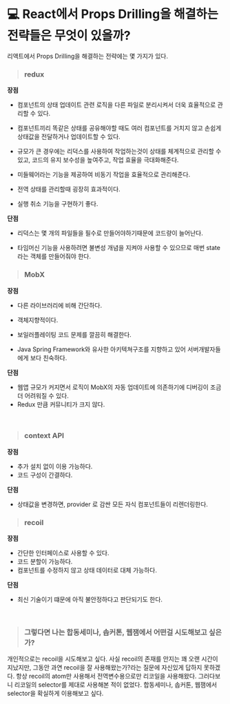 # 💻 React에서 Props Drilling을 해결하는 전략들은 무엇이 있을까?

리액트에서 Props Drilling을 해결하는 전략에는 몇 가지가 있다.

> ### redux

**장점**

- 컴포넌트의 상태 업데이트 관련 로직을 다른 파일로 분리시켜서 더욱 효율적으로 관리할 수 있다.

- 컴포넌트끼리 똑같은 상태를 공유해야할 때도 여러 컴포넌트를 거치지 않고 손쉽게 상태값을 전달하거나 업데이트할 수 있다.

- 규모가 큰 경우에는 리덕스를 사용하여 작업하는것이 상태를 체계적으로 관리할 수 있고, 코드의 유지 보수성을 높여주고, 작업 효율을 극대화해준다.

- 미들웨어라는 기능을 제공하여 비동기 작업을 효율적으로 관리해준다.
- 전역 상태를 관리할때 굉장히 효과적이다.

- 실행 취소 기능을 구현하기 좋다.

**단점**

- 리덕스는 몇 개의 파일들을 필수로 만들어야하기때문에 코드량이 늘어난다.

- 타임머신 기능을 사용하려면 불변성 개념을 지켜야 사용할 수 있으므로 매번 state라는 객체를 만들어줘야 한다.
  <br/>

> ### MobX

**장점**

- 다른 라이브러리에 비해 간단하다.

- 객체지향적이다.

- 보일러플레이팅 코드 문제를 깔끔히 해결한다.

- Java Spring Framework와 유사한 아키텍쳐구조를 지향하고 있어 서버개발자들에게 보다 친숙하다.

**단점**

- 웹앱 규모가 커지면서 로직이 MobX의 자동 업데이트에 의존하기에 디버깅이 조금 더 어려워질 수 있다.
- Redux 만큼 커뮤니티가 크지 않다.

<br/>

> ### context API

**장점**

- 추가 설치 없이 이용 가능하다.
- 코드 구성이 간결하다.

**단점**

- 상태값을 변경하면, provider 로 감싼 모든 자식 컴포넌트들이 리렌더링한다.
  <br/>

> ### recoil

**장점**

- 간단한 인터페이스로 사용할 수 있다.
- 코드 분할이 가능하다.
- 컴포넌트를 수정하지 않고 상태 데이터로 대체 가능하다.

**단점**

- 최신 기술이기 떄문에 아직 불안정하다고 판단되기도 한다.

<br/>

> ### 그렇다면 나는 합동세미나, 솝커톤, 웹잼에서 어떤걸 시도해보고 싶은가?

개인적으로는 recoil을 시도해보고 싶다. 사실 recoil의 존재를 안지는 꽤 오랜 시간이 지났지만, 그동안 과연 recoil을 잘 사용해왔는가?라는 질문에 자신있게 답하지 못하겠다. 항상 recoil의 atom만 사용해서 전역변수용으로만 리코일을 사용해왔다. 그러다보니 리코일의 selector를 제대로 사용해본 적이 없었다. 합동세미나, 솝커톤, 웹잼에서 selector을 확실하게 이용해보고 싶다.
